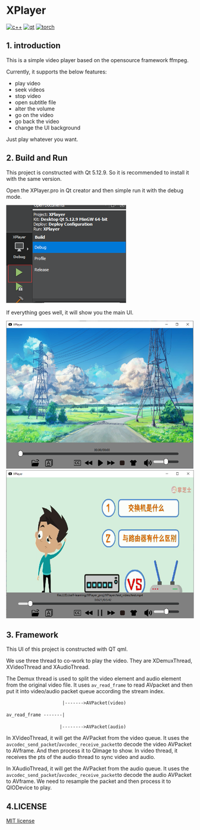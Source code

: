 # XPlayer

[![c++](https://img.shields.io/static/v1?label=build&message=passing&color=green)](https://www.python.org/)
[![qt](https://img.shields.io/static/v1?label=qt&message=5.12.9&color=blue)](https://www.python.org/)
[![torch](https://img.shields.io/static/v1?label=ffmpeg&message=git-2020-03-15-c467328&color=blue)](https://pytorch.org/)



## 1. introduction

This is a simple video player based on the opensource framework ffmpeg.

Currently, it supports the below features:

- play video
- seek videos
- stop video
- open subtitle file
- alter the volume
- go on the video
- go back the video
- change the UI background

Just play whatever you want.

## 2. Build and Run

This project is constructed with Qt 5.12.9. So it is recommended to install it with the same version.

Open the XPlayer.pro in Qt creator and then simple run it with the debug mode.

![player](doc/img/build.png)

If everything goes well, it will show you the main UI.

![player](doc/img/player.png)
![playe2r](doc/img/player2.png)

## 3. Framework

This UI of this project is constructed with QT qml.

We use three thread to co-work to play the video. They are XDemuxThread, XVideoThread and XAudioThread.

The Demux thread is used to split the video element and audio element from the original video file. It uses ```av_read_frame``` to read AVpacket and then put it into video/audio packet queue according the stream index.

```
                     |------->AVPacket(video)

av_read_frame -------|

​                    |-------->AVPacket(audio)
```

In XVideoThread, it will get the AVPacket from the video queue.  It uses the ```avcodec_send_packet```/```avcodec_receive_packet```to decode the video AVPacket to AVframe. And then process it to QImage to show. In video thread, it receives the pts of the audio thread to sync video and audio.

In XAudioThread, it will get the AVPacket from the audio queue. It uses the ```avcodec_send_packet```/```avcodec_receive_packet```to decode the audio AVPacket to AVframe. We need to resample the packet and then process it to QIODevice to play.



## 4.LICENSE

[MIT license](https://github.com/zgjsxx/XPlayer/blob/main/LICENSE)

